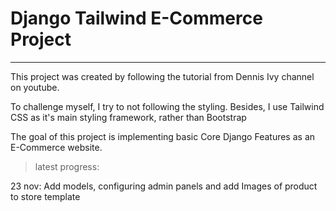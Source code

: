 # Django Tailwind E-Commerce Project
---
This project was created by following the tutorial from Dennis Ivy channel on youtube.

To challenge myself, I try to not following the styling. Besides, I use Tailwind CSS as it's main styling framework, rather than Bootstrap

The goal of this project is implementing basic Core Django Features as an
E-Commerce website.

> latest progress:

23 nov: Add models, configuring admin panels and add Images of product to store template